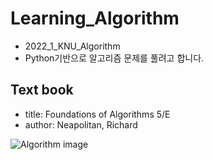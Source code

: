 # Learning_Algorithm
- 2022_1_KNU_Algorithm
- Python기반으로 알고리즘 문제를 풀려고 합니다.

## Text book
- title: Foundations of Algorithms 5/E
- author: Neapolitan, Richard

![Algorithm image](http://image.kyobobook.co.kr/images/book/large/190/l9781284049190.jpg)
